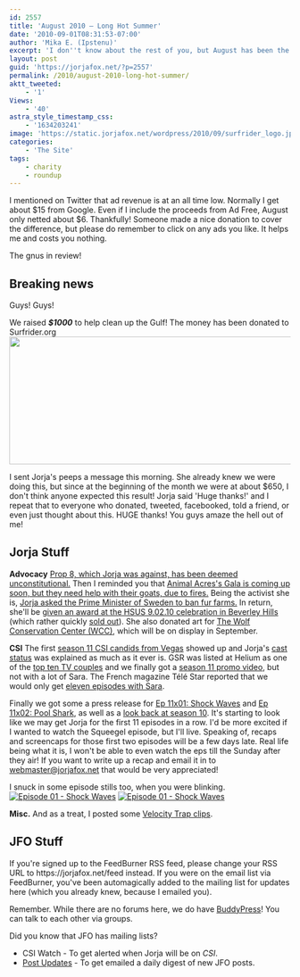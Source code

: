 ```yaml
---
id: 2557
title: 'August 2010 — Long Hot Summer'
date: '2010-09-01T08:31:53-07:00'
author: 'Mika E. (Ipstenu)'
excerpt: 'I don''t know about the rest of you, but August has been the hottest summer Chicago has seen in quite a while!'
layout: post
guid: 'https://jorjafox.net/?p=2557'
permalink: /2010/august-2010-long-hot-summer/
aktt_tweeted:
    - '1'
Views:
    - '40'
astra_style_timestamp_css:
    - '1634203241'
image: 'https://static.jorjafox.net/wordpress/2010/09/surfrider_logo.jpg'
categories:
    - 'The Site'
tags:
    - charity
    - roundup
---
```


I mentioned on Twitter that ad revenue is at an all time low. Normally I get about $15 from Google.  Even if I include the proceeds from Ad Free, August only netted about $6.  Thankfully!  Someone made a nice donation to cover the difference, but please do remember to click on any ads you like. It helps me and costs you nothing.

The gnus in review!

<h2>Breaking news</h2>
Guys! Guys!

We raised **<em>$1000</em>** to help clean up the Gulf!  The money has been donated to Surfrider.org
<img src="//static.jorjafox.net/wordpress/2010/09/surfrider.jpg" alt="" title="surfrider" width="552" height="229" class="aligncenter size-full wp-image-2579" />

I sent Jorja's peeps a message this morning. She already knew we were doing this, but since at the beginning of the month we were at about $650, I don't think anyone expected this result!  Jorja said 'Huge thanks!' and I repeat that to everyone who donated, tweeted, facebooked, told a friend, or even just thought about this.  HUGE thanks! You guys amaze the hell out of me!

<h2>Jorja Stuff</h2>

**Advocacy**
<a href="https://jorjafox.net/blog/prop-8-on-trial-day-of-decision/">Prop 8, which Jorja was against, has been deemed unconstitutional.</a>  Then I reminded you that <a href="https://jorjafox.net/blog/animal-acres-updates-goats-and-gala/">Animal Acres's Gala is coming up soon, but they need help with their goats, due to fires.</a> Being the activist she is, <a href="https://jorjafox.net/blog/jorja-asks-swedens-pm-to-ban-fur-farms/">Jorja asked the Prime Minister of Sweden to ban fur farms.</a>  In return, she'll be <a href="https://jorjafox.net/blog/jorja-to-be-honor-at-9-0-2-10-celebration-event/">given an award at the HSUS 9.02.10 celebration in Beverley Hills</a> (which rather quickly <a href="https://jorjafox.net/blog/90210-celebration-sold-out/">sold out</a>).  She also donated art for <a href="https://jorjafox.net/blog/jorjas-art-for-sale-to-benefit-the-wcc/">The Wolf Conservation Center (WCC)</a>, which will be on display in September.

**CSI**
The first <a href="https://jorjafox.net/blog/season-11-vegas-candids/">season 11 CSI candids from Vegas</a> showed up and Jorja's <a href="https://jorjafox.net/blog/csi-season-11-cast-status/">cast status</a> was explained as much as it ever is.  GSR was listed at Helium as one of the <a href="https://jorjafox.net/blog/heliums-top-10-gsr/">top ten TV couples</a> and we finally got a <a href="https://jorjafox.net/blog/csi-season-11-promo-video/">season 11 promo video</a>, but not with a lot of Sara.  The French magazine Télé Star reported that we would only get <a href="https://jorjafox.net/blog/tele-star-reports-jorja-to-appear-in-11-episodes/">eleven episodes with Sara</a>.

Finally we got some a press release for <a href="https://jorjafox.net/blog/press-release-csi-11x01-shock-waves/">Ep 11x01: Shock Waves</a> and <a href="https://jorjafox.net/blog/press-release-pool-shark/">Ep 11x02: Pool Shark</a>, as well as a <a href="https://jorjafox.net/blog/csi-season-10-ultimate-look-back/">look back at season 10</a>.  It's starting to look like we may get Jorja for the first 11 episodes in a row.  I'd be more excited if I wanted to watch the Squeegel episode, but I'll live.  Speaking of, recaps and screencaps for those first two episodes will be a few days late. Real life being what it is, I won't be able to even watch the eps till the Sunday after they air! If you want to write up a recap and email it in to webmaster@jorjafox.net that would be very appreciated!

I snuck in some episode stills too, when you were blinking.
<a href="https://jorjafox.net/gallery/tv/csi/pub/s11/stills/1101-shockwaves_002.jpg"><img class="ZenphotoPress_thumb " alt="Episode 01 - Shock Waves" title="Episode 01 - Shock Waves" src="https://jorjafox.net/gallery/cache/tv/csi/pub/s11/stills/1101-shockwaves_002_200_cw200_ch200_thumb.jpg"  /></a> <a href="https://jorjafox.net/gallery/tv/csi/pub/s11/stills/1101-shockwaves_001.jpg"><img class="ZenphotoPress_thumb " alt="Episode 01 - Shock Waves" title="Episode 01 - Shock Waves" src="https://jorjafox.net/gallery/cache/tv/csi/pub/s11/stills/1101-shockwaves_001_200_cw200_ch200_thumb.jpg"  /></a>

**Misc.**
And as a treat, I posted some <a href="https://jorjafox.net/blog/velocity-trap-sunday/">Velocity Trap clips</a>.

<h2>JFO Stuff</h2>
If you're signed up to the FeedBurner RSS feed, please change your RSS URL to https://jorjafox.net/feed instead.  If you were on the email list via FeedBurner, you've been automagically added to the mailing list for updates here (which you already knew, because I emailed you).

Remember. While there are no forums here, we do have <a href="https://jorjafox.net/blog/no-forums-just-buddypress/">BuddyPress</a>! You can talk to each other via groups.

Did you know that JFO has mailing lists?
<ul>
<li>CSI Watch - To get alerted when Jorja will be on <em>CSI</em>.</li>
<li><a href="https://jorjafox.net/updates">Post Updates</a> - To get emailed a daily digest of new JFO posts.</li>
</ul>
